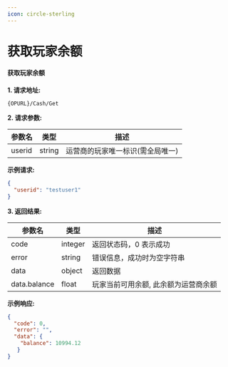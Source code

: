 ```yaml
---
icon: circle-sterling
---
```


# 获取玩家余额

#### 获取玩家余额 <a href="#huo-qu-wan-jia-yu-e" id="huo-qu-wan-jia-yu-e"></a>

**1. 请求地址:**

```
{OPURL}/Cash/Get
```

**2. 请求参数:**

| 参数名    | 类型     | 描述                |
| ------ | ------ | ----------------- |
| userid | string | 运营商的玩家唯一标识(需全局唯一) |

**示例请求:**

```json
{
  "userid": "testuser1"
}
```

**3. 返回结果:**

| 参数名          | 类型      | 描述                  |
| ------------ | ------- | ------------------- |
| code         | integer | 返回状态码，0 表示成功        |
| error        | string  | 错误信息，成功时为空字符串       |
| data         | object  | 返回数据                |
| data.balance | float   | 玩家当前可用余额, 此余额为运营商余额 |

**示例响应:**

```json
{
  "code": 0,
  "error": "",
  "data": {
    "balance": 10994.12
   }
}
```
